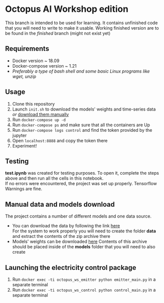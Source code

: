 # Octopus AI Workshop edition

This branch is intended to be used for learning. It contains unfinished code that you will need to write to make it usable. 
Working finished version are to be found in the *finished* branch (might not exist yet) 
 

## Requirements
- Docker version ~ 18.09
- Docker-compose version ~ 1.21
- *Preferably a type of bash shell and some basic Linux programs like wget, unzip*  

## Usage
1. Clone this repository
2. Launch `init.sh` to download the models' weights and time-series data _or_ [download them manually](#manual-data-and-models-download) 
3. Run `docker-compose up -d`
4. Run `docker-compose ps` and make sure that all the containers are Up   
5. Run `docker-compose logs control` and find the token provided by the jupyter
6. Open `localhost:8888` and copy the token there
7. Experiment!


## Testing
**test.ipynb** was created for testing purposes. To open it, complete the steps above and then run all the cells in this notebook.  
If no errors were encountered, the project was set up properly. Tensorflow Warnings are fine.

## Manual data and models download
The project contains a number of different models and one data source.  
* You can download the data by following the link [here](https://archive.ics.uci.edu/ml/machine-learning-databases/00235/household_power_consumption.zip)   
For the system to work properly you will need to create the folder **data** and extract the contents of the zip archive there   
* Models' weights can be downloaded [here](https://www.dropbox.com/s/y7qhpbiw33n4dfp/models.zip?dl=0)
Contents of this archive should be placed inside of the **models** folder that you will need to also create

## Launching the electricity control package
1. Run `docker exec -ti octopus_ws_emitter python emitter_main.py` in a separate terminal
2. Run `docker exec -ti octopus_ws_control python control_main.py` in a separate terminal
